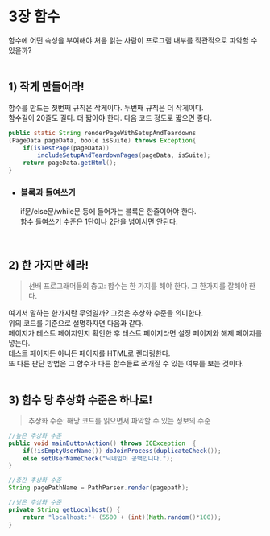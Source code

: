 # 3장 함수
함수에 어떤 속성을 부여해야 처음 읽는 사람이 프로그램 내부를 직관적으로 파악할 수 있을까?
<br><br>

## 1) 작게 만들어라!
함수를 만드는 첫번째 규칙은 작게이다. 두번째 규칙은 더 작게이다.<br>
함수길이 20줄도 길다. 더 짧아야 한다. 다음 코드 정도로 짧으면 좋다.<br>
```java
public static String renderPageWithSetupAndTeardowns
(PageData pageData, boole isSuite) throws Exception{
    if(isTestPage(pageData))
        includeSetupAndTeardownPages(pageData, isSuite);
    return pageData.getHtml();
}
```

- ### 블록과 들여쓰기
    if문/else문/while문 등에 들어가는 블록은 한줄이어야 한다.<br>
    함수 들여쓰기 수준은 1단이나 2단을 넘어서면 안된다.<br>
<br>

## 2) 한 가지만 해라!
> 선배 프로그래머들의 충고: 함수는 한 가지를 해야 한다. 그 한가지를 잘해야 한다.

여기서 말하는 한가지란 무엇일까? 그것은 추상화 수준을 의미한다.<br>
위의 코드를 기준으로 설명하자면 다음과 같다.<br>
페이지가 테스트 페이지인지 확인한 후 테스트 페이지라면 설정 페이지와 해제 페이지를 넣는다.<br>
테스트 페이지든 아니든 페이지를 HTML로 렌더링한다.<br>
또 다른 판단 방법은 그 함수가 다른 함수들로 쪼개질 수 있는 여부를 보는 것이다.<br>
<br>

## 3) 함수 당 추상화 수준은 하나로!
> 추상화 수준: 해당 코드를 읽으면서 파악할 수 있는 정보의 수준

```java
//높은 추상화 수준
public void mainButtonAction() throws IOException  {
	if(!isEmptyUserName()) doJoinProcess(duplicateCheck());
	else setUserNameCheck("닉네임이 공백입니다.");	
}

//중간 추상화 수준
String pagePathName = PathParser.render(pagepath);

//낮은 추상화 수준
private String getLocalhost() {
	return "localhost:"+ (5500 + (int)(Math.random()*100));
}
```